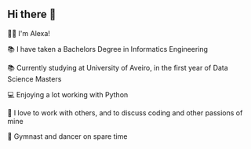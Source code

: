 ## Hi there 👋
👩‍💻 I'm Alexa!  

📚 I have taken a Bachelors Degree in Informatics Engineering

📚 Currently studying at University of Aveiro, in the first year of Data Science Masters

💻 Enjoying a lot working with Python

💬 I love to work with others, and to discuss coding and other passions of mine

🤸 Gymnast and dancer on spare time
